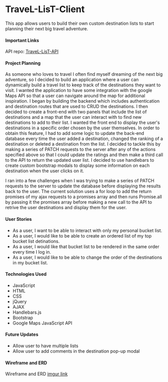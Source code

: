 # TraveL-LisT-Client

This app allows users to build their own custom destination lists to start
planning their next big travel adventure.

#### Important Links

API repo: [TraveL-LisT-API](https://github.com/Gambinos14/TraveL-LisT-API)

#### Project Planning

As someone who loves to travel I often find myself dreaming of the next big
adventure, so I decided to build an application where a user can dynamically
build a travel list to keep track of the destinations they want to visit. I
wanted the application to have some integration with the google Maps API so
that a user can navigate around the map for additional inspiration. I began by
building the backend which includes authentication and destination routes that
are used to CRUD the destinations. I then decided to create a front-end with
two panels that include the list of destinations and a map that the user can
interact with to find new destinations to add to their list. I wanted the front
end to display the user's destinations in a specific order chosen by the user
themselves. In order to obtain this feature, I had to add some logic to update
the back-end database every time the user added a destination, changed the
ranking of a destination or deleted a destination from the list. I decided to
tackle this by making a series of PATCH requests to the server after any of the
actions specified above so that I could update the ratings and then make a third
call to the API to return the updated user list. I decided to use handlebars to
create custom bootstrap modals to display some information on each destination
when the user clicks on it.

I ran into a few challenges when I was trying to make a series of PATCH
requests to the server to update the database before displaying the results back
to the user. The current solution uses a for loop to add the return promises of
my ajax requests to a promises array and then runs Promise.all by passing it the
promises array before making a new call to the API to retrive the user
destinations and display them for the user.

#### User Stories
* As a user, I want to be able to interact with only my personal bucket list.
* As a user, I would like to be able to create an ordered list of my top bucket
list detinations.
* As a user, I would like that bucket list to be rendered in the same order every
time I log in.
* As a user, I would like to be able to change the order of the destinations in
my bucket list.

#### Technologies Used
* JavaScript
* HTML
* CSS
* jQuery
* AJAX
* Handlebars.js
* Bootstrap
* Google Maps JavaScript API

#### Future Updates
* Allow user to have multiple lists
* Allow user to add comments in the destination pop-up modal

#### Wireframe and ERD

Wireframe and ERD [imgur link](https://imgur.com/TvBtjZ5)
